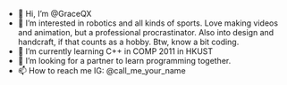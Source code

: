 - 👋 Hi, I’m @GraceQX
- 👀 I’m interested in robotics and all kinds of sports. Love making videos and animation, but a professional procrastinator. Also into design and handcraft, if that counts as a hobby. Btw, know a bit coding. 
- 🌱 I’m currently learning C++ in COMP 2011 in HKUST
- 💞️ I’m looking for a partner to learn programming together.
- 📫 How to reach me IG: @call_me_your_name

<!---
GraceQX/GraceQX is a ✨ special ✨ repository because its `README.md` (this file) appears on your GitHub profile.
You can click the Preview link to take a look at your changes.
--->

